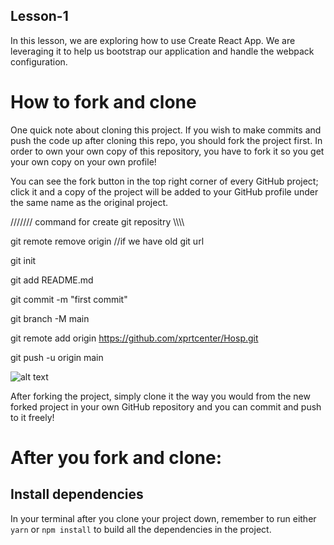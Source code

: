 ## Lesson-1

In this lesson, we are exploring how to use Create React App. We are leveraging it to help us bootstrap our application and handle the webpack configuration. 

# How to fork and clone

One quick note about cloning this project. If you wish to make commits and push the code up after cloning this repo, you should fork the project first. In order to own your own copy of this repository, you have to fork it so you get your own copy on your own profile!

You can see the fork button in the top right corner of every GitHub project; click it and a copy of the project will be added to your GitHub profile under the same name as the original project.

///////   command for create git repositry   \\\\\\\

git remote remove origin  //if we have old git url

git init

git add README.md

git commit -m "first commit"

git branch -M main

git remote add origin https://github.com/xprtcenter/Hosp.git

git push -u origin main




![alt text](https://i.ibb.co/1YN7SJ6/Screen-Shot-2019-07-01-at-2-02-40-AM.png "image to fork button")

After forking the project, simply clone it the way you would from the new forked project in your own GitHub repository and you can commit and push to it freely!


# After you fork and clone:

## Install dependencies

In your terminal after you clone your project down, remember to run either `yarn` or `npm install` to build all the dependencies in the project.

